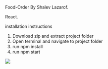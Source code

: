 Food-Order By Shalev Lazarof.

React.

installation instructions
1. Download zip and extract project folder
2. Open terminal and navigate to project folder
3. run npm install
4. run npm start

![](https://github.com/ShalevL/Food-Order-By-Shalev-Lazarof/blob/main/1.png)


